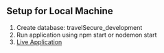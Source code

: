 ## Setup for Local Machine
1. Create database: travelSecure_development
2. Run application using npm start or nodemon start
3. [Live Application](https://safe-wildwood-89882.herokuapp.com/)